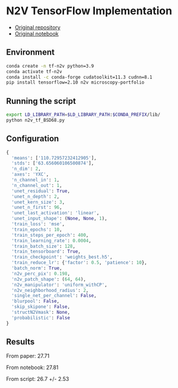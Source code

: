 # N2V TensorFlow Implementation

- [Original repository](https://github.com/juglab/n2v)
- [Original notebook](https://github.com/juglab/n2v/blob/main/examples/2D/denoising2D_BSD68/BSD68_reproducibility.ipynb)


## Environment

```bash
conda create -n tf-n2v python=3.9
conda activate tf-n2v
conda install -c conda-forge cudatoolkit=11.3 cudnn=8.1
pip install tensorflow=2.10 n2v microscopy-portfolio
```

## Running the script

```bash
export LD_LIBRARY_PATH=$LD_LIBRARY_PATH:$CONDA_PREFIX/lib/
python n2v_tf_BSD68.py
```

## Configuration

```python
{
  'means': ['110.72957232412905'],
  'stds': ['63.656060106500874'],
  'n_dim': 2,
  'axes': 'YXC',
  'n_channel_in': 1,
  'n_channel_out': 1,
  'unet_residual': True,
  'unet_n_depth': 2,
  'unet_kern_size': 3,
  'unet_n_first': 96,
  'unet_last_activation': 'linear',
  'unet_input_shape': (None, None, 1),
  'train_loss': 'mse',
  'train_epochs': 10,
  'train_steps_per_epoch': 400,
  'train_learning_rate': 0.0004,
  'train_batch_size': 128,
  'train_tensorboard': True,
  'train_checkpoint': 'weights_best.h5',
  'train_reduce_lr': {'factor': 0.5, 'patience': 10},
  'batch_norm': True,
  'n2v_perc_pix': 0.198,
  'n2v_patch_shape': (64, 64),
  'n2v_manipulator': 'uniform_withCP',
  'n2v_neighborhood_radius': 2,
  'single_net_per_channel': False,
  'blurpool': False,
  'skip_skipone': False,
  'structN2Vmask': None,
  'probabilistic': False
}
```

## Results

From paper:
27.71

From notebook:
27.81

From script:
26.7 +/- 2.53
